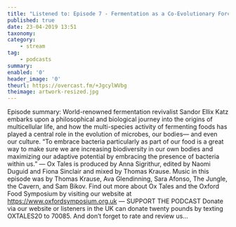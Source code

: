 ```yaml
---
title: "Listened to: Episode 7 - Fermentation as a Co-Evolutionary Force"
published: true
date: 23-04-2019 13:51
taxonomy:
category:
	- stream
tag:
	- podcasts
summary:
enabled: '0'
header_image: '0'
theurl: https://overcast.fm/+JgcylWVbg
theimage: artwork-resized.jpg
--- 
```

Episode summary: World-renowned fermentation revivalist Sandor Ellix Katz embarks upon a philosophical and biological journey into the origins of multicellular life, and how the multi-species activity of fermenting foods has played a central role in the evolution of microbes, our bodies— and even our culture. “To embrace bacteria particularly as part of our food is a great way to make sure we are increasing biodiversity in our own bodies and maximizing our adaptive potential by embracing the presence of bacteria within us.” — Ox Tales is produced by Anna Sigrithur, edited by Naomi Duguid and Fiona Sinclair and mixed by Thomas Krause. Music in this episode was by Thomas Krause, Ava Glendinning, Sara Afonso, The Jungle, the Cavern, and Sam Bikov. Find out more about Ox Tales and the Oxford Food Symposium by visiting our website at https://www.oxfordsymposium.org.uk — SUPPORT THE PODCAST Donate via our website or listeners in the UK can donate twenty pounds by texting OXTALES20 to 70085. And don’t forget to rate and review us…

